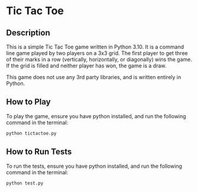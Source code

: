 # Tic Tac Toe #
## Description ##
This is a simple Tic Tac Toe game written in Python 3.10. It is a command line game played by two players on a 3x3 grid. The first player to get three of their marks in a row (vertically, horizontally, or diagonally) wins the game. If the grid is filled and neither player has won, the game is a draw.

This game does not use any 3rd party libraries, and is written entirely in Python.

## How to Play ##
To play the game, ensure you have python installed, and run the following command in the terminal:
```bash
python tictactoe.py
```

## How to Run Tests ##
To run the tests, ensure you have python installed, and run the following command in the terminal:
```bash
python test.py
```